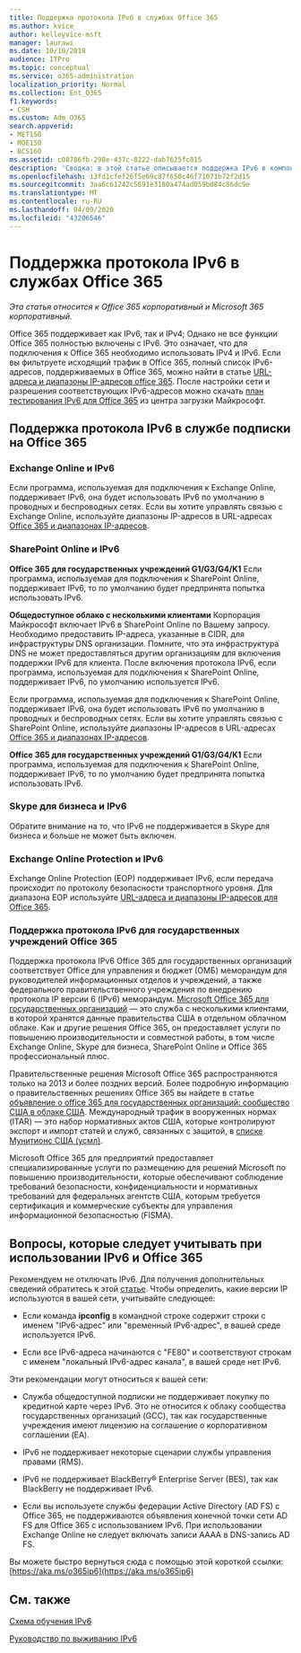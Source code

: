 ```yaml
---
title: Поддержка протокола IPv6 в службах Office 365
ms.author: kvice
author: kelleyvice-msft
manager: laurawi
ms.date: 10/10/2018
audience: ITPro
ms.topic: conceptual
ms.service: o365-administration
localization_priority: Normal
ms.collection: Ent_O365
f1.keywords:
- CSH
ms.custom: Adm_O365
search.appverid:
- MET150
- MOE150
- BCS160
ms.assetid: c08786fb-298e-437c-8222-dab7625fc815
description: 'Сводка: в этой статье описывается поддержка IPv6 в компонентах Microsoft Office 365 и Office 365 для государственных организаций.'
ms.openlocfilehash: 13fd1cfef26f5e69c87f650c46f71071b72f2d15
ms.sourcegitcommit: 3aa6c61242c5691e3180a474ad059bd84c86dc9e
ms.translationtype: MT
ms.contentlocale: ru-RU
ms.lasthandoff: 04/09/2020
ms.locfileid: "43206546"
---
```

# <a name="ipv6-support-in-office-365-services"></a>Поддержка протокола IPv6 в службах Office 365

*Эта статья относится к Office 365 корпоративный и Microsoft 365 корпоративный.*

Office 365 поддерживает как IPv6, так и IPv4; Однако не все функции Office 365 полностью включены с IPv6. Это означает, что для подключения к Office 365 необходимо использовать IPv4 и IPv6. Если вы фильтруете исходящий трафик в Office 365, полный список IPv6-адресов, поддерживаемых в Office 365, можно найти в статье [URL-адреса и диапазоны IP-адресов office 365](urls-and-ip-address-ranges.md). После настройки сети и разрешения соответствующих IPv6-адресов можно скачать [план тестирования IPv6 для Office 365](https://go.microsoft.com/fwlink/?LinkId=293447) из центра загрузки Майкрософт.
  
## <a name="ipv6-support-in-office-365-subscription-service"></a>Поддержка протокола IPv6 в службе подписки на Office 365

### <a name="exchange-online-and-ipv6"></a>Exchange Online и IPv6

Если программа, используемая для подключения к Exchange Online, поддерживает IPv6, она будет использовать IPv6 по умолчанию в проводных и беспроводных сетях. Если вы хотите управлять связью с Exchange Online, используйте диапазоны IP-адресов в URL-адресах [Office 365 и диапазонах IP-адресов](urls-and-ip-address-ranges.md).
  
### <a name="sharepoint-online-and-ipv6"></a>SharePoint Online и IPv6

 **Office 365 для государственных учреждений G1/G3/G4/K1** Если программа, используемая для подключения к SharePoint Online, поддерживает IPv6, то по умолчанию будет предпринята попытка использовать IPv6.
  
 **Общедоступное облако с несколькими клиентами** Корпорация Майкрософт включает IPv6 в SharePoint Online по Вашему запросу. Необходимо предоставить IP-адреса, указанные в CIDR, для инфраструктуры DNS организации. Помните, что эта инфраструктура DNS не может предоставляться другим организациям для включения поддержки IPv6 для клиента. После включения протокола IPv6, если программа, используемая для подключения к SharePoint Online, поддерживает IPv6, по умолчанию используется IPv6.
  
Если программа, используемая для подключения к SharePoint Online, поддерживает IPv6, она будет использовать IPv6 по умолчанию в проводных и беспроводных сетях. Если вы хотите управлять связью с SharePoint Online, используйте диапазоны IP-адресов в URL-адресах [Office 365 и диапазонах IP-адресов](urls-and-ip-address-ranges.md).
  
 **Office 365 для государственных учреждений G1/G3/G4/K1** Если программа, используемая для подключения к SharePoint Online, поддерживает IPv6, то по умолчанию будет предпринята попытка использовать IPv6.
  
### <a name="skype-for-business-and-ipv6"></a>Skype для бизнеса и IPv6

Обратите внимание на то, что IPv6 не поддерживается в Skype для бизнеса и больше не может быть включен.
  
### <a name="exchange-online-protection-and-ipv6"></a>Exchange Online Protection и IPv6

Exchange Online Protection (EOP) поддерживает IPv6, если передача происходит по протоколу безопасности транспортного уровня. Для диапазона EOP используйте [URL-адреса и диапазоны IP-адресов для Office 365](urls-and-ip-address-ranges.md).
  
### <a name="ipv6-support-for-office-365-government-offerings"></a>Поддержка протокола IPv6 для государственных учреждений Office 365

Поддержка протокола IPv6 Office 365 для государственных организаций соответствует Office для управления и бюджет (ОМБ) меморандум для руководителей информационных отделов и учреждений, а также федерального правительственного учреждения по внедрению протокола IP версии 6 (IPv6) меморандум. [Microsoft Office 365 для государственных организаций](https://go.microsoft.com/fwlink/p/?LinkId=325414) — это служба с несколькими клиентами, в которой хранятся данные правительства США в отдельном облачном облаке. Как и другие решения Office 365, он предоставляет услуги по повышению производительности и совместной работы, в том числе Exchange Online, Skype для бизнеса, SharePoint Online и Office 365 профессиональный плюс. 

Правительственные решения Microsoft Office 365 распространяются только на 2013 и более поздних версий. Более подробную информацию о правительственных решениях Office 365 вы найдете в статье [объявление о office 365 для государственных организаций: сообщество США в облаке США](https://go.microsoft.com/fwlink/p/?LinkId=325414). Международный трафик в вооруженных нормах (ITAR) — это набор нормативных актов США, которые контролируют экспорт и импорт статей и служб, связанных с защитой, в [списке Мунитионс США (усмл)](https://go.microsoft.com/fwlink/p/?LinkId=325415). 

Microsoft Office 365 для предприятий предоставляет специализированные услуги по размещению для решений Microsoft по повышению производительности, которые обеспечивают соблюдение требований безопасности, конфиденциальности и нормативных требований для федеральных агентств США, которым требуется сертификация и коммерческие субъекты для управления информационной безопасностью (FISMA).
  
## <a name="things-to-consider-when-using-ipv6-and-office-365"></a>Вопросы, которые следует учитывать при использовании IPv6 и Office 365

Рекомендуем не отключать IPv6. Для получения дополнительных сведений обратитесь к этой [статье](https://support.microsoft.com/help/929852/guidance-for-configuring-ipv6-in-windows-for-advanced-users). Чтобы определить, какие версии IP используются в вашей сети, учитывайте следующее:
  
- Если команда **ipconfig** в командной строке содержит строки с именем "IPv6-адрес" или "временный IPv6-адрес", в вашей среде используется IPv6.

- Если все IPv6-адреса начинаются с "FE80" и соответствуют строкам с именем "локальный IPv6-адрес канала", в вашей среде нет IPv6.

Эти рекомендации могут относиться к вашей сети:
  
- Служба общедоступной подписки не поддерживает покупку по кредитной карте через IPv6. Это не относится к облаку сообщества государственных организаций (GCC), так как государственные учреждения имеют лицензию на соглашение о корпоративном соглашении (EA).

- IPv6 не поддерживает некоторые сценарии службы управления правами (RMS).

- IPv6 не поддерживает BlackBerry® Enterprise Server (BES), так как BlackBerry не поддерживает IPv6.

- Если вы используете службы федерации Active Directory (AD FS) с Office 365, не поддерживаются объявления конечной точки сети AD FS для Office 365 с использованием IPv6. При использовании Exchange Online не следует включать записи AAAA в DNS-запись AD FS. 

Вы можете быстро вернуться сюда с помощью этой короткой ссылки: [https://aka.ms/o365ip6](https://aka.ms/o365ip6)
  
## <a name="see-also"></a>См. также

[Схема обучения IPv6](https://docs.microsoft.com/previous-versions/windows/it-pro/windows-server-2008-R2-and-2008/gg250710(v%3dws.10))
  
[Руководство по выживанию IPv6](https://social.technet.microsoft.com/wiki/contents/articles/1728.ipv6-survival-guide.aspx)
